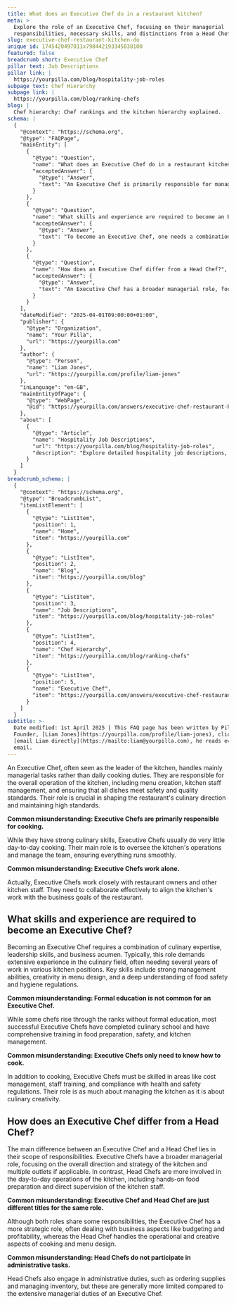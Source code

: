 ```yaml
---
title: What does an Executive Chef do in a restaurant kitchen?
meta: >
  Explore the role of an Executive Chef, focusing on their managerial
  responsibilities, necessary skills, and distinctions from a Head Chef.
slug: executive-chef-restaurant-kitchen-do
unique id: 1745420497011x798442193345038100
featured: false
breadcrumb short: Executive Chef
pillar text: Job Descriptions
pillar link: |
  https://yourpilla.com/blog/hospitality-job-roles
subpage text: Chef Hierarchy
subpage link: |
  https://yourpilla.com/blog/ranking-chefs
blog: |
  Chef hierarchy: Chef rankings and the kitchen hierarchy explained.
schema: |
  {
    "@context": "https://schema.org",
    "@type": "FAQPage",
    "mainEntity": [
      {
        "@type": "Question",
        "name": "What does an Executive Chef do in a restaurant kitchen?",
        "acceptedAnswer": {
          "@type": "Answer",
          "text": "An Executive Chef is primarily responsible for managing the overall operation of the kitchen. This includes creating menus, managing kitchen staff, and ensuring that all dishes meet specified safety and quality standards. While possessing strong culinary skills, they focus more on overseeing kitchen operations and less on day-to-day cooking, playing a crucial role in shaping the restaurant's culinary direction."
        }
      },
      {
        "@type": "Question",
        "name": "What skills and experience are required to become an Executive Chef?",
        "acceptedAnswer": {
          "@type": "Answer",
          "text": "To become an Executive Chef, one needs a combination of culinary expertise, leadership skills, and business knowledge. This role typically requires extensive experience across various kitchen positions, along with strong skills in management, creativity in menu design, and an understanding of food safety. Many successful Executive Chefs also have formal education in culinary arts."
        }
      },
      {
        "@type": "Question",
        "name": "How does an Executive Chef differ from a Head Chef?",
        "acceptedAnswer": {
          "@type": "Answer",
          "text": "An Executive Chef has a broader managerial role, focusing on the overall strategic direction and operation of the kitchen and possibly multiple outlets. In contrast, a Head Chef is more involved in the day-to-day cooking and direct supervision of kitchen staff, with responsibilities centered on food preparation and operational tasks."
        }
      }
    ],
    "dateModified": "2025-04-01T09:00:00+01:00",
    "publisher": {
      "@type": "Organization",
      "name": "Your Pilla",
      "url": "https://yourpilla.com"
    },
    "author": {
      "@type": "Person",
      "name": "Liam Jones",
      "url": "https://yourpilla.com/profile/liam-jones"
    },
    "inLanguage": "en-GB",
    "mainEntityOfPage": {
      "@type": "WebPage",
      "@id": "https://yourpilla.com/answers/executive-chef-restaurant-kitchen-do"
    },
    "about": [
      {
        "@type": "Article",
        "name": "Hospitality Job Descriptions",
        "url": "https://yourpilla.com/blog/hospitality-job-roles",
        "description": "Explore detailed hospitality job descriptions, including specific duties and tasks for various roles within a restaurant or hospitality business."
      }
    ]
  }
breadcrumb_schema: |
  {
    "@context": "https://schema.org",
    "@type": "BreadcrumbList",
    "itemListElement": [
      {
        "@type": "ListItem",
        "position": 1,
        "name": "Home",
        "item": "https://yourpilla.com"
      },
      {
        "@type": "ListItem",
        "position": 2,
        "name": "Blog",
        "item": "https://yourpilla.com/blog"
      },
      {
        "@type": "ListItem",
        "position": 3,
        "name": "Job Descriptions",
        "item": "https://yourpilla.com/blog/hospitality-job-roles"
      },
      {
        "@type": "ListItem",
        "position": 4,
        "name": "Chef Hierarchy",
        "item": "https://yourpilla.com/blog/ranking-chefs"
      },
      {
        "@type": "ListItem",
        "position": 5,
        "name": "Executive Chef",
        "item": "https://yourpilla.com/answers/executive-chef-restaurant-kitchen-do"
      }
    ]
  }
subtitle: >-
  Date modified: 1st April 2025 | This FAQ page has been written by Pilla
  Founder, [Liam Jones](https://yourpilla.com/profile/liam-jones), click to
  [email Liam directly](https://mailto:liam@yourpilla.com), he reads every
  email.
---
```

An Executive Chef, often seen as the leader of the kitchen, handles mainly managerial tasks rather than daily cooking duties. They are responsible for the overall operation of the kitchen, including menu creation, kitchen staff management, and ensuring that all dishes meet safety and quality standards. Their role is crucial in shaping the restaurant's culinary direction and maintaining high standards.

**Common misunderstanding: Executive Chefs are primarily responsible for cooking.**

While they have strong culinary skills, Executive Chefs usually do very little day-to-day cooking. Their main role is to oversee the kitchen's operations and manage the team, ensuring everything runs smoothly.

**Common misunderstanding: Executive Chefs work alone.**

Actually, Executive Chefs work closely with restaurant owners and other kitchen staff. They need to collaborate effectively to align the kitchen's work with the business goals of the restaurant.

## What skills and experience are required to become an Executive Chef?

Becoming an Executive Chef requires a combination of culinary expertise, leadership skills, and business acumen. Typically, this role demands extensive experience in the culinary field, often needing several years of work in various kitchen positions. Key skills include strong management abilities, creativity in menu design, and a deep understanding of food safety and hygiene regulations.

**Common misunderstanding: Formal education is not common for an Executive Chef.**

While some chefs rise through the ranks without formal education, most successful Executive Chefs have completed culinary school and have comprehensive training in food preparation, safety, and kitchen management.

**Common misunderstanding: Executive Chefs only need to know how to cook.**

In addition to cooking, Executive Chefs must be skilled in areas like cost management, staff training, and compliance with health and safety regulations. Their role is as much about managing the kitchen as it is about culinary creativity.

## How does an Executive Chef differ from a Head Chef?

The main difference between an Executive Chef and a Head Chef lies in their scope of responsibilities. Executive Chefs have a broader managerial role, focusing on the overall direction and strategy of the kitchen and multiple outlets if applicable. In contrast, Head Chefs are more involved in the day-to-day operations of the kitchen, including hands-on food preparation and direct supervision of the kitchen staff.

**Common misunderstanding: Executive Chef and Head Chef are just different titles for the same role.**

Although both roles share some responsibilities, the Executive Chef has a more strategic role, often dealing with business aspects like budgeting and profitability, whereas the Head Chef handles the operational and creative aspects of cooking and menu design.

**Common misunderstanding: Head Chefs do not participate in administrative tasks.**

Head Chefs also engage in administrative duties, such as ordering supplies and managing inventory, but these are generally more limited compared to the extensive managerial duties of an Executive Chef.
